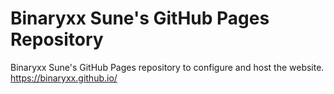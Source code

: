 # Binaryxx Sune's GitHub Pages Repository
  
Binaryxx Sune's GitHub Pages repository to configure and host the website.  
https://binaryxx.github.io/  
